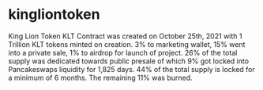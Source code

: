 # kingliontoken
King Lion Token
KLT Contract was created on October 25th, 2021 with 1 Trillion KLT tokens minted on creation. 3% to marketing wallet, 15% went into a private sale, 1% to airdrop for launch of project. 26% of the total supply was dedicated towards public presale of which 9% got locked into Pancakeswaps liquidity for 1,825 days. 44% of the total supply is locked for a minimum of 6 months. The remaining 11% was burned.
